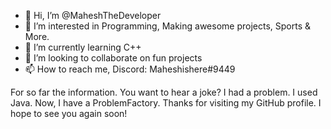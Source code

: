   - 👋 Hi, I’m @MaheshTheDeveloper
- 👀 I’m interested in Programming, Making awesome projects, Sports & More.
- 🌱 I’m currently learning C++
- 💞️ I’m looking to collaborate on fun projects
- 📫 How to reach me, Discord: Maheshishere#9449


For so far the information. You want to hear a joke? I had a problem. I used Java. Now, I have a ProblemFactory.
Thanks for visiting my GitHub profile. I hope to see you again soon!
